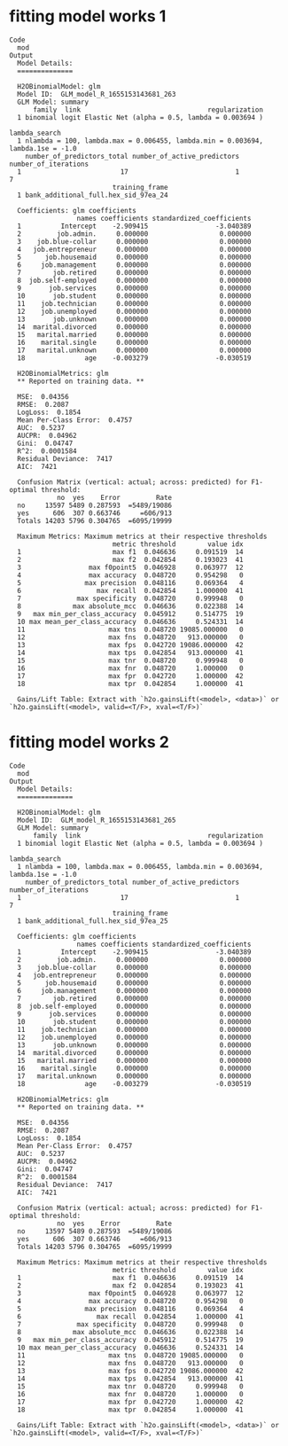 # fitting model works 1

    Code
      mod
    Output
      Model Details:
      ==============
      
      H2OBinomialModel: glm
      Model ID:  GLM_model_R_1655153143681_263 
      GLM Model: summary
          family  link                                regularization
      1 binomial logit Elastic Net (alpha = 0.5, lambda = 0.003694 )
                                                                         lambda_search
      1 nlambda = 100, lambda.max = 0.006455, lambda.min = 0.003694, lambda.1se = -1.0
        number_of_predictors_total number_of_active_predictors number_of_iterations
      1                         17                           1                    7
                              training_frame
      1 bank_additional_full.hex_sid_97ea_24
      
      Coefficients: glm coefficients
                     names coefficients standardized_coefficients
      1          Intercept    -2.909415                 -3.040389
      2         job.admin.     0.000000                  0.000000
      3    job.blue-collar     0.000000                  0.000000
      4   job.entrepreneur     0.000000                  0.000000
      5      job.housemaid     0.000000                  0.000000
      6     job.management     0.000000                  0.000000
      7        job.retired     0.000000                  0.000000
      8  job.self-employed     0.000000                  0.000000
      9       job.services     0.000000                  0.000000
      10       job.student     0.000000                  0.000000
      11    job.technician     0.000000                  0.000000
      12    job.unemployed     0.000000                  0.000000
      13       job.unknown     0.000000                  0.000000
      14  marital.divorced     0.000000                  0.000000
      15   marital.married     0.000000                  0.000000
      16    marital.single     0.000000                  0.000000
      17   marital.unknown     0.000000                  0.000000
      18               age    -0.003279                 -0.030519
      
      H2OBinomialMetrics: glm
      ** Reported on training data. **
      
      MSE:  0.04356
      RMSE:  0.2087
      LogLoss:  0.1854
      Mean Per-Class Error:  0.4757
      AUC:  0.5237
      AUCPR:  0.04962
      Gini:  0.04747
      R^2:  0.0001584
      Residual Deviance:  7417
      AIC:  7421
      
      Confusion Matrix (vertical: actual; across: predicted) for F1-optimal threshold:
                no  yes    Error         Rate
      no     13597 5489 0.287593  =5489/19086
      yes      606  307 0.663746     =606/913
      Totals 14203 5796 0.304765  =6095/19999
      
      Maximum Metrics: Maximum metrics at their respective thresholds
                              metric threshold        value idx
      1                       max f1  0.046636     0.091519  14
      2                       max f2  0.042854     0.193023  41
      3                 max f0point5  0.046928     0.063977  12
      4                 max accuracy  0.048720     0.954298   0
      5                max precision  0.048116     0.069364   4
      6                   max recall  0.042854     1.000000  41
      7              max specificity  0.048720     0.999948   0
      8             max absolute_mcc  0.046636     0.022388  14
      9   max min_per_class_accuracy  0.045912     0.514775  19
      10 max mean_per_class_accuracy  0.046636     0.524331  14
      11                     max tns  0.048720 19085.000000   0
      12                     max fns  0.048720   913.000000   0
      13                     max fps  0.042720 19086.000000  42
      14                     max tps  0.042854   913.000000  41
      15                     max tnr  0.048720     0.999948   0
      16                     max fnr  0.048720     1.000000   0
      17                     max fpr  0.042720     1.000000  42
      18                     max tpr  0.042854     1.000000  41
      
      Gains/Lift Table: Extract with `h2o.gainsLift(<model>, <data>)` or `h2o.gainsLift(<model>, valid=<T/F>, xval=<T/F>)`
      
      

# fitting model works 2

    Code
      mod
    Output
      Model Details:
      ==============
      
      H2OBinomialModel: glm
      Model ID:  GLM_model_R_1655153143681_265 
      GLM Model: summary
          family  link                                regularization
      1 binomial logit Elastic Net (alpha = 0.5, lambda = 0.003694 )
                                                                         lambda_search
      1 nlambda = 100, lambda.max = 0.006455, lambda.min = 0.003694, lambda.1se = -1.0
        number_of_predictors_total number_of_active_predictors number_of_iterations
      1                         17                           1                    7
                              training_frame
      1 bank_additional_full.hex_sid_97ea_25
      
      Coefficients: glm coefficients
                     names coefficients standardized_coefficients
      1          Intercept    -2.909415                 -3.040389
      2         job.admin.     0.000000                  0.000000
      3    job.blue-collar     0.000000                  0.000000
      4   job.entrepreneur     0.000000                  0.000000
      5      job.housemaid     0.000000                  0.000000
      6     job.management     0.000000                  0.000000
      7        job.retired     0.000000                  0.000000
      8  job.self-employed     0.000000                  0.000000
      9       job.services     0.000000                  0.000000
      10       job.student     0.000000                  0.000000
      11    job.technician     0.000000                  0.000000
      12    job.unemployed     0.000000                  0.000000
      13       job.unknown     0.000000                  0.000000
      14  marital.divorced     0.000000                  0.000000
      15   marital.married     0.000000                  0.000000
      16    marital.single     0.000000                  0.000000
      17   marital.unknown     0.000000                  0.000000
      18               age    -0.003279                 -0.030519
      
      H2OBinomialMetrics: glm
      ** Reported on training data. **
      
      MSE:  0.04356
      RMSE:  0.2087
      LogLoss:  0.1854
      Mean Per-Class Error:  0.4757
      AUC:  0.5237
      AUCPR:  0.04962
      Gini:  0.04747
      R^2:  0.0001584
      Residual Deviance:  7417
      AIC:  7421
      
      Confusion Matrix (vertical: actual; across: predicted) for F1-optimal threshold:
                no  yes    Error         Rate
      no     13597 5489 0.287593  =5489/19086
      yes      606  307 0.663746     =606/913
      Totals 14203 5796 0.304765  =6095/19999
      
      Maximum Metrics: Maximum metrics at their respective thresholds
                              metric threshold        value idx
      1                       max f1  0.046636     0.091519  14
      2                       max f2  0.042854     0.193023  41
      3                 max f0point5  0.046928     0.063977  12
      4                 max accuracy  0.048720     0.954298   0
      5                max precision  0.048116     0.069364   4
      6                   max recall  0.042854     1.000000  41
      7              max specificity  0.048720     0.999948   0
      8             max absolute_mcc  0.046636     0.022388  14
      9   max min_per_class_accuracy  0.045912     0.514775  19
      10 max mean_per_class_accuracy  0.046636     0.524331  14
      11                     max tns  0.048720 19085.000000   0
      12                     max fns  0.048720   913.000000   0
      13                     max fps  0.042720 19086.000000  42
      14                     max tps  0.042854   913.000000  41
      15                     max tnr  0.048720     0.999948   0
      16                     max fnr  0.048720     1.000000   0
      17                     max fpr  0.042720     1.000000  42
      18                     max tpr  0.042854     1.000000  41
      
      Gains/Lift Table: Extract with `h2o.gainsLift(<model>, <data>)` or `h2o.gainsLift(<model>, valid=<T/F>, xval=<T/F>)`
      
      


